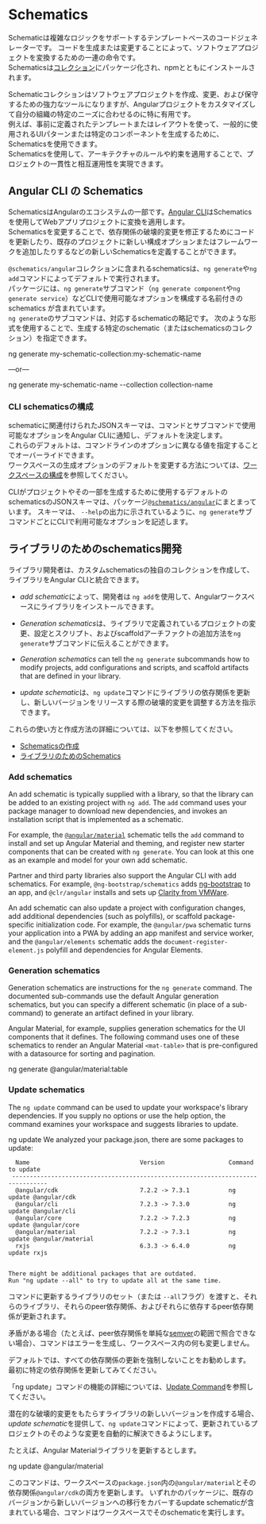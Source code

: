 # Schematics

Schematicは複雑なロジックをサポートするテンプレートベースのコードジェネレーターです。
コードを生成または変更することによって、ソフトウェアプロジェクトを変換するための一連の命令です。  
Schematicsは[コレクション](guide/glossary#collection)にパッケージ化され、npmとともにインストールされます。  

Schematicコレクションはソフトウェアプロジェクトを作成、変更、および保守するための強力なツールになりますが、Angularプロジェクトをカスタマイズして自分の組織の特定のニーズに合わせるのに特に有用です。  
例えば、事前に定義されたテンプレートまたはレイアウトを使って、一般的に使用されるUIパターンまたは特定のコンポーネントを生成するために、Schematicsを使用できます。  
Schematicsを使用して、アーキテクチャのルールや約束を適用することで、プロジェクトの一貫性と相互運用性を実現できます。  

## Angular CLI の Schematics

SchematicsはAngularのエコシステムの一部です。[Angular CLI](guide/glossary#cli)はSchematicsを使用してWebアプリプロジェクトに変換を適用します。  
Schematicsを変更することで、依存関係の破壊的変更を修正するためにコードを更新したり、既存のプロジェクトに新しい構成オプションまたはフレームワークを追加したりするなどの新しいSchematicsを定義することができます。  

`@schematics/angular`コレクションに含まれるschematicsは、`ng generate`や`ng add`コマンドによってデフォルトで実行されます。   
パッケージには、`ng generate`サブコマンド（`ng generate component`や`ng generate service`）などCLIで使用可能なオプションを構成する名前付きの schematics が含まれています。  
`ng generate`のサブコマンドは、対応するschematicの略記です。 次のような形式を使用することで、生成する特定のschematic（またはschematicsのコレクション）を指定できます。  

<code-example language="bash" linenums="false">
ng generate my-schematic-collection:my-schematic-name
</code-example>

&mdash;or&mdash;

<code-example language="bash" linenums="false">
ng generate my-schematic-name --collection collection-name
</code-example>

### CLI schematicsの構成

schematicに関連付けられたJSONスキーマは、コマンドとサブコマンドで使用可能なオプションをAngular CLIに通知し、デフォルトを決定します。  
これらのデフォルトは、コマンドラインのオプションに異なる値を指定することでオーバーライドできます。  
ワークスペースの生成オプションのデフォルトを変更する方法については、[ワークスペースの構成](guide/workspace-config)を参照してください。  

CLIがプロジェクトやその一部を生成するために使用するデフォルトのschematicsのJSONスキーマは、パッケージ[`@schematics/angular`](https://raw.githubusercontent.com/angular/angular-cli/v7.0.0/packages/schematics/angular/application/schema.json)にまとまっています。
スキーマは、 `--help`の出力に示されているように、`ng generate`サブコマンドごとにCLIで利用可能なオプションを記述します。

## ライブラリのためのschematics開発

ライブラリ開発者は、カスタムschematicsの独自のコレクションを作成して、ライブラリをAngular CLIと統合できます。

* *add schematic*によって、開発者は `ng add`を使用して、Angularワークスペースにライブラリをインストールできます。

* *Generation schematics*は、ライブラリで定義されているプロジェクトの変更、設定とスクリプト、およびscaffoldアーチファクトの追加方法を`ng generate`サブコマンドに伝えることができます。
* *Generation schematics* can tell the `ng generate` subcommands how to modify projects, add configurations and scripts, and scaffold  artifacts that are defined in your library.

* *update schematic*は、`ng update`コマンドにライブラリの依存関係を更新し、新しいバージョンをリリースする際の破壊的変更を調整する方法を指示できます。

これらの使い方と作成方法の詳細については、以下を参照してください。
* [Schematicsの作成](guide/schematics-authoring)
* [ライブラリのためのSchematics](guide/schematics-for-libraries)

### Add schematics

An add schematic is typically supplied with a library, so that the library can be added to an existing project with `ng add`.
The `add` command uses your package manager to download new dependencies, and invokes an installation script that is implemented as a schematic.

For example, the [`@angular/material`](https://material.angular.io/guide/schematics) schematic tells the `add` command to install and set up Angular Material and theming, and register new starter components that can be created with `ng generate`.
You can look at this one as an example and model for your own add schematic.

Partner and third party libraries also support the Angular CLI with add schematics.
For example, `@ng-bootstrap/schematics` adds [ng-bootstrap](https://ng-bootstrap.github.io/)  to an app, and  `@clr/angular` installs and sets up [Clarity from VMWare](https://vmware.github.io/clarity/documentation/v1.0/get-started).

An add schematic can also update a project with configuration changes, add additional dependencies (such as polyfills), or scaffold package-specific initialization code.
For example, the `@angular/pwa` schematic turns your application into a PWA by adding an app manifest and service worker, and the `@angular/elements`  schematic adds  the `document-register-element.js` polyfill and dependencies for Angular Elements.

### Generation schematics

Generation schematics are instructions for the `ng generate` command.
The documented sub-commands use the default Angular generation schematics, but you can specify a different schematic (in place of a sub-command) to generate an artifact defined in your library.

Angular Material, for example, supplies generation schematics for the UI components that it defines.
The following command uses one of these schematics to render an Angular Material `<mat-table>` that is pre-configured with a datasource for sorting and pagination.

<code-example language="bash" linenums="false">
ng generate @angular/material:table <component-name>
</code-example>

### Update schematics

 The `ng update` command can be used to update your workspace's library dependencies. If you supply no options or use the help option, the command examines your workspace and suggests libraries to update.

<code-example language="bash" linenums="false">
ng update
    We analyzed your package.json, there are some packages to update:

      Name                               Version                  Command to update
     --------------------------------------------------------------------------------
      @angular/cdk                       7.2.2 -> 7.3.1           ng update @angular/cdk
      @angular/cli                       7.2.3 -> 7.3.0           ng update @angular/cli
      @angular/core                      7.2.2 -> 7.2.3           ng update @angular/core
      @angular/material                  7.2.2 -> 7.3.1           ng update @angular/material
      rxjs                               6.3.3 -> 6.4.0           ng update rxjs


    There might be additional packages that are outdated.
    Run "ng update --all" to try to update all at the same time.
</code-example>

コマンドに更新するライブラリのセット（または `--all`フラグ）を渡すと、それらのライブラリ、それらのpeer依存関係、およびそれらに依存するpeer依存関係が更新されます。

<div class="alert is-helpful">

矛盾がある場合（たとえば、peer依存関係を単純な[semver](https://semver.io/)の範囲で照合できない場合）、コマンドはエラーを生成し、ワークスペース内の何も変更しません。

デフォルトでは、すべての依存関係の更新を強制しないことをお勧めします。 最初に特定の依存関係を更新してみてください。

「ng update」コマンドの機能の詳細については、[Update Command](https://github.com/angular/angular-cli/blob/master/docs/specifications/update.md)を参照してください。

</div>

潜在的な破壊的変更をもたらすライブラリの新しいバージョンを作成する場合、*update schematic*を提供して、`ng update`コマンドによって、更新されているプロジェクトのそのような変更を自動的に解決できるようにします。

たとえば、Angular Materialライブラリを更新するとします。

<code-example language="bash" linenums="false">
ng update @angular/material
</code-example>

このコマンドは、ワークスペースの`package.json`内の`@angular/material`とその依存関係`@angular/cdk`の両方を更新します。
いずれかのパッケージに、既存のバージョンから新しいバージョンへの移行をカバーするupdate schematicが含まれている場合、コマンドはワークスペースでそのschematicを実行します。
